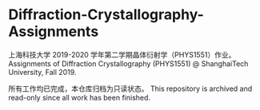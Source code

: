 # Diffraction-Crystallography-Assignments
上海科技大学 2019-2020 学年第二学期晶体衍射学（PHYS1551）作业。Assignments of Diffraction Crystallography (PHYS1551) @ ShanghaiTech University, Fall 2019.

所有工作均已完成，本仓库归档为只读状态。 This repository is archived and read-only since all work has been finished.
